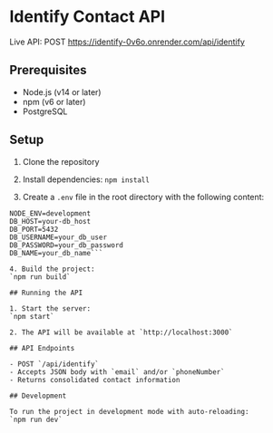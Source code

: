 # Identify Contact API

Live API: POST https://identify-0v6o.onrender.com/api/identify

## Prerequisites

- Node.js (v14 or later)
- npm (v6 or later)
- PostgreSQL

## Setup

1. Clone the repository

2. Install dependencies:
`npm install`

3. Create a `.env` file in the root directory with the following content:
```PORT=3000  
NODE_ENV=development  
DB_HOST=your-db_host  
DB_PORT=5432  
DB_USERNAME=your_db_user  
DB_PASSWORD=your_db_password  
DB_NAME=your_db_name```

4. Build the project:
`npm run build`

## Running the API

1. Start the server:
`npm start`

2. The API will be available at `http://localhost:3000`

## API Endpoints

- POST `/api/identify`
- Accepts JSON body with `email` and/or `phoneNumber`
- Returns consolidated contact information

## Development

To run the project in development mode with auto-reloading:
`npm run dev`